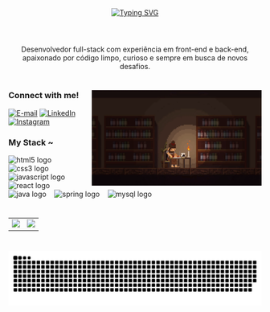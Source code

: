 <div align="center">
 <a href="https://git.io/typing-svg"><img src="https://readme-typing-svg.demolab.com?font=Fira+Code&pause=1000&color=F75B5B&background=FFFFFF00&center=true&width=435&lines=+%E2%96%8F%E2%96%B6+Welcome+to+my+Profile+%E2%97%80+%E2%96%8F+" alt="Typing SVG" /></a>
</div>

<img align="center" alt="" src="./src/background.gif">

#

<p align="center">Desenvolvedor full-stack com experiência em front-end e back-end, apaixonado por código limpo, curioso e sempre em busca de novos desafios.
  
#

<img align="right" alt="" height="190px" src="./src/background3.gif">

<h3 align="left">Connect with me!</h3>

[![E-mail](https://img.shields.io/badge/-Email-000?style=for-the-badge&logo=microsoft-outlook&logoColor=FF00F6&color:FFF)](mailto:pedro10pedrolck1@gmail.com)
[![LinkedIn](https://img.shields.io/badge/-LinkedIn-000?style=for-the-badge&logo=linkedin&logoColor=FF00F6&color:FFF)](www.linkedin.com/in/pedro-oliveira-666a40356)
[![Instagram](https://img.shields.io/badge/-Instagram-000?style=for-the-badge&logo=instagram&logoColor=e37575&color:FFF)](https://www.instagram.com/peteer_lck/)


<h3 align="left">My Stack ~</h3>

<div align="left">
  <img src="https://cdn.jsdelivr.net/gh/devicons/devicon/icons/html5/html5-original.svg" height="25" alt="html5 logo"  />
  <img width="8" />
  <img src="https://cdn.jsdelivr.net/gh/devicons/devicon/icons/css3/css3-original.svg" height="25" alt="css3 logo"  />
  <img width="8" />
  <img src="https://cdn.jsdelivr.net/gh/devicons/devicon/icons/javascript/javascript-plain.svg" height="25" alt="javascript logo"  />
  <img width="8" />
  <img src="https://cdn.jsdelivr.net/gh/devicons/devicon/icons/react/react-original.svg" height="25" alt="react logo"  />
  <img width="8" />
  <img src="https://cdn.jsdelivr.net/gh/devicons/devicon/icons/java/java-original.svg" height="25" alt="java logo"  />
  <img width="8" />
  <img src="https://cdn.jsdelivr.net/gh/devicons/devicon/icons/spring/spring-original.svg" height="25" alt="spring logo"  />
  <img width="8" />
  <img src="https://cdn.jsdelivr.net/gh/devicons/devicon/icons/mysql/mysql-original.svg" height="25" alt="mysql logo"  />
  <img width="8" />
</div>

#

<table align="center">
  <tr>
    <td>
      <img height="180em"
           src="https://github-readme-stats.vercel.app/api?username=PeteerPT&show_icons=true&hide=contribs,prs&cache_seconds=86400&theme=dracula" />
    </td>
    <td>
      <img height="180em"
           src="https://github-readme-stats.vercel.app/api/top-langs?username=PeteerPT&layout=compact&langs_count=8&card_width=320&theme=dracula" />
    </td>
  </tr>
</table>

#

<p align="center">
  <picture>
    <source media="(prefers-color-scheme: dark)" srcset="https://raw.githubusercontent.com/mari4souza/mari4souza/output/github-contribution-grid-snake-dark.svg">
    <source media="(prefers-color-scheme: light)" srcset="https://raw.githubusercontent.com/mari4souza/mari4souza/output/github-contribution-grid-snake-dark.svg">
    <img 
      alt="GitHub contribution grid snake animation" 
      src="https://raw.githubusercontent.com/mari4souza/mari4souza/output/github-contribution-grid-snake.svg"
      width="1200em" />
  </picture>
</p>

#
